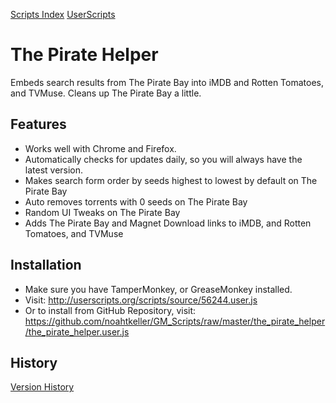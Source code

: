 [Scripts Index](https://github.com/noahtkeller/GM_Scripts)
[UserScripts](http://userscripts.org/scripts/show/56244)

# The Pirate Helper

Embeds search results from The Pirate Bay into iMDB
and Rotten Tomatoes, and TVMuse. Cleans up The Pirate Bay
a little.

## Features

 * Works well with Chrome and Firefox.
 * Automatically checks for updates daily, so you will always have the latest version.
 * Makes search form order by seeds highest to lowest by default on The Pirate Bay
 * Auto removes torrents with 0 seeds on The Pirate Bay
 * Random UI Tweaks on The Pirate Bay
 * Adds The Pirate Bay and Magnet Download links to iMDB, and Rotten Tomatoes, and TVMuse

## Installation

 * Make sure you have TamperMonkey, or GreaseMonkey installed.
 * Visit: http://userscripts.org/scripts/source/56244.user.js
 * Or to install from GitHub Repository, visit: https://github.com/noahtkeller/GM_Scripts/raw/master/the_pirate_helper/the_pirate_helper.user.js

## History

[Version History](https://github.com/noahtkeller/GM_Scripts/blob/master/the_pirate_helper/HISTORY.md)
